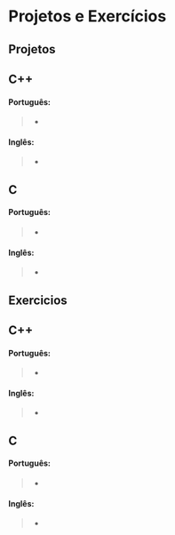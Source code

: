 Projetos e Exercícios
======================


Projetos
--------

## C++

#### Português: 

> - 

#### Inglês: 

> - 


## C

#### Português: 

> - 

#### Inglês: 

> - 


Exercicios
----------

## C++

#### Português: 

> - 

#### Inglês: 

> - 


## C

#### Português: 

> - 

#### Inglês: 

> - 